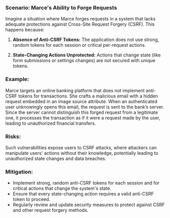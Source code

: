 ### Scenario: Marce's Ability to Forge Requests 
Imagine a situation where Marce forges requests in a system that lacks adequate protections against Cross-Site Request Forgery (CSRF). This happens because: 

1. **Absence of Anti-CSRF Tokens:** The application does not use strong, random tokens for each session or critical per-request actions. 

2. **State-Changing Actions Unprotected:** Actions that change state (like form submissions or settings changes) are not secured with unique tokens. 

### Example: 

Marce targets an online banking platform that does not implement anti-CSRF tokens for transactions. She crafts a malicious email with a hidden request embedded in an image source attribute. When an authenticated user unknowingly opens this email, the request is sent to the bank’s server. Since the server cannot distinguish this forged request from a legitimate one, it processes the transaction as if it were a request made by the user, leading to unauthorized financial transfers. 

### Risks: 

Such vulnerabilities expose users to CSRF attacks, where attackers can manipulate users' actions without their knowledge, potentially leading to unauthorized state changes and data breaches. 

### Mitigation: 

- Implement strong, random anti-CSRF tokens for each session and for critical actions that change the system's state. 
- Ensure that every state-changing action requires a valid anti-CSRF token to proceed. 
- Regularly review and update security measures to protect against CSRF and other request forgery methods. 